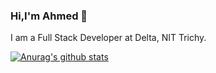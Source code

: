 ### Hi,I'm Ahmed 👋

I am a Full Stack Developer at Delta, NIT Trichy.

[![Anurag's github stats](https://github-readme-stats.vercel.app/api?username=ahmed=28&count_private=true&show_icons=true)](https://github.com/anuraghazra/github-readme-stats)
